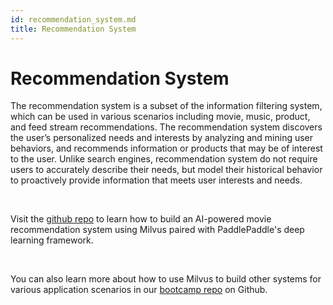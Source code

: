 ```yaml
---
id: recommendation_system.md
title: Recommendation System
---
```


# Recommendation System 

The recommendation system is a subset of the information filtering system, which can be used in various scenarios including movie, music, product, and feed stream recommendations. The recommendation system discovers the user’s personalized needs and interests by analyzing and mining user behaviors, and recommends information or products that may be of interest to the user. Unlike search engines, recommendation system do not require users to accurately describe their needs, but model their historical behavior to proactively provide information that meets user interests and needs.

<br/>

Visit the [github repo](https://github.com/milvus-io/bootcamp/tree/master/solutions/recommendation_system) to learn how to build an AI-powered movie recommendation system using Milvus paired with PaddlePaddle's deep learning framework.

<br/>

You can also learn more about how to use Milvus to build other systems for various application scenarios in our [bootcamp repo](https://github.com/milvus-io/bootcamp) on Github.
